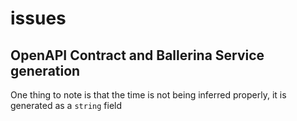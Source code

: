 # issues

## OpenAPI Contract and Ballerina Service generation

One thing to note is that the time is not being inferred properly, it is generated as a 
`string` field 